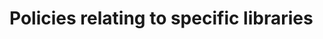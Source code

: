 # Policies relating to specific libraries

<!--
Examples:
* Do not force lens down the throat of consumners
* Use io-sim for IOs
* Use QC for property tests
-->
